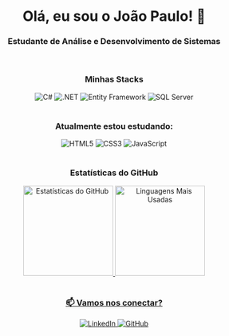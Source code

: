 <h1 align="center">Olá, eu sou o João Paulo! 👋</h1>
<h3 align="center">Estudante de Análise e Desenvolvimento de Sistemas</h3>

<br>

<div align="center">
  <h3 align="center">Minhas Stacks</h3>
  <img src="https://img.shields.io/badge/C%23-239120?style=for-the-badge&logo=c-sharp&logoColor=white" alt="C#"/>
  <img src="https://img.shields.io/badge/.NET-512BD4?style=for-the-badge&logo=dotnet&logoColor=white" alt=".NET"/>
  <img src="https://img.shields.io/badge/Entity%20Framework-512BD4?style=for-the-badge&logo=.net&logoColor=white" alt="Entity Framework"/>
  <img src="https://img.shields.io/badge/SQL%20Server-CC2927?style=for-the-badge&logo=microsoftsqlserver&logoColor=white" alt="SQL Server"/>
</div>

<br>

<div align="center">
  <h3 align="center">Atualmente estou estudando: </h3>
  <img src="https://img.shields.io/badge/HTML5-E34F26?style=for-the-badge&logo=html5&logoColor=white" alt="HTML5"/>
  <img src="https://img.shields.io/badge/CSS3-1572B6?style=for-the-badge&logo=css3&logoColor=white" alt="CSS3"/>
  <img src="https://img.shields.io/badge/JavaScript-F7DF1E?style=for-the-badge&logo=javascript&logoColor=black" alt="JavaScript"/>
</div>  
<br>

<div align="center">
  <h3 align="center">Estatísticas do GitHub</h3>
  <a href="https://github.com/JoaoPaulo-Costa01">
  <img height="180em" src="https://github-readme-stats.vercel.app/api?username=JoaoPaulo-Costa01&show_icons=true&theme=dracula&include_all_commits=true&count_private=true" alt="Estatísticas do GitHub"/>
  <img height="180em" src="https://github-readme-stats.vercel.app/api/top-langs/?username=JoaoPaulo-Costa01&layout=compact&langs_count=7&theme=dracula&hide=typescript" alt="Linguagens Mais Usadas"/>
</div>

<br>

<h3 align="center">📫 Vamos nos conectar?</h3>
<div align="center">
  <a href="https://www.linkedin.com/in/joão-paulo-costa-jp" target="_blank">
    <img src="https://img.shields.io/badge/LinkedIn-0077B5?style=for-the-badge&logo=linkedin&logoColor=white" alt="LinkedIn"/>
  </a>
   <a href="https://github.com/JoaoPaulo-Costa01" target="_blank">
    <img src="https://img.shields.io/badge/GitHub-100000?style=for-the-badge&logo=github&logoColor=white" alt="GitHub"/>
  </a>
</div>

